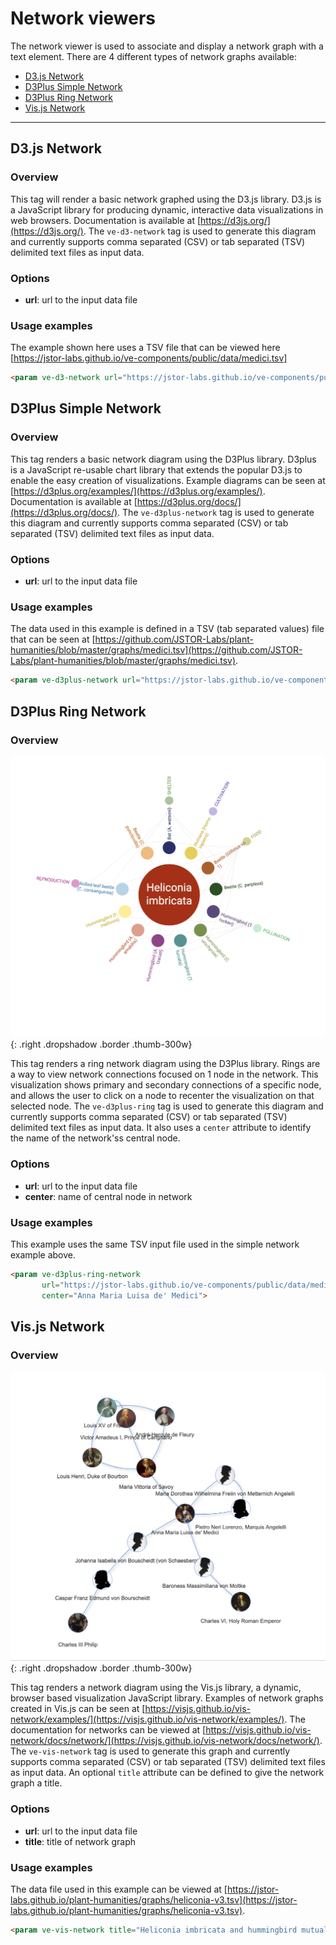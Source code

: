 # Network viewers

The network viewer is used to associate and display a network graph with a text element. There are 4 different types of network graphs available:

* [D3.js Network](#d3)
* [D3Plus Simple Network](#d3plussimple)
* [D3Plus Ring Network](#d3plusring)
* [Vis.js Network](#visjs)

___

## D3.js Network
<a name="d3"></a>

### Overview
This tag will render a basic network graphed using the D3.js library. D3.js is a JavaScript library for producing dynamic, interactive data visualizations in web browsers. Documentation is available at [https://d3js.org/](https://d3js.org/). The `ve-d3-network` tag is used to generate this diagram and currently supports comma separated (CSV) or tab separated (TSV) delimited text files as input data. 

### Options
- __url__: url to the input data file

### Usage examples
The example shown here uses a TSV file that can be viewed here [https://jstor-labs.github.io/ve-components/public/data/medici.tsv]
```html
<param ve-d3-network url="https://jstor-labs.github.io/ve-components/public/data/medici.tsv">
```


## D3Plus Simple Network
<a name="d3plussimple"></a>

### Overview
This tag renders a basic network diagram using the D3Plus library. D3plus is a JavaScript re-usable chart library that extends the popular D3.js to enable the easy creation of visualizations.  Example diagrams can be seen at [https://d3plus.org/examples/](https://d3plus.org/examples/).  Documentation is available at [https://d3plus.org/docs/](https://d3plus.org/docs/). The `ve-d3plus-network` tag is used to generate this diagram and currently supports comma separated (CSV) or tab separated (TSV) delimited text files as input data. 

### Options
- __url__: url to the input data file

### Usage examples
The data used in this example is defined in a TSV (tab separated values) file that can be seen at [https://github.com/JSTOR-Labs/plant-humanities/blob/master/graphs/medici.tsv](https://github.com/JSTOR-Labs/plant-humanities/blob/master/graphs/medici.tsv).
```html
<param ve-d3plus-network url="https://jstor-labs.github.io/ve-components/public/data/medici.tsv">
```


## D3Plus Ring Network
<a name="d3plusring"></a>

### Overview
![D3Plus Ring Network](d3plusring.png){: .right .dropshadow .border .thumb-300w} 

This tag renders a ring network diagram using the D3Plus library. Rings are a way to view network connections focused on 1 node in the network.  This visualization shows primary and secondary connections of a specific node, and allows the user to click on a node to recenter the visualization on that selected node. The `ve-d3plus-ring` tag is used to generate this diagram and currently supports comma separated (CSV) or tab separated (TSV) delimited text files as input data. It also uses a `center` attribute to identify the name of the network'ss central node.

### Options
- __url__: url to the input data file
- __center__: name of central node in network

### Usage examples
This example uses the same TSV input file used in the simple network example above.
```html
<param ve-d3plus-ring-network 
       url="https://jstor-labs.github.io/ve-components/public/data/medici.tsv"
       center="Anna Maria Luisa de' Medici">
```


## Vis.js Network
<a name="visjs"></a>

### Overview
![Vis.js Network](visnetwork.png){: .right .dropshadow .border .thumb-300w} 

This tag renders a network diagram using the Vis.js library, a dynamic, browser based visualization JavaScript library. Examples of network graphs created in Vis.js can be seen at [https://visjs.github.io/vis-network/examples/](https://visjs.github.io/vis-network/examples/). The documentation for networks can be viewed at [https://visjs.github.io/vis-network/docs/network/](https://visjs.github.io/vis-network/docs/network/). The `ve-vis-network` tag is used to generate this graph and currently supports comma separated (CSV) or tab separated (TSV) delimited text files as input data. An optional `title` attribute can be defined to give the network graph a title. 

### Options
- __url__: url to the input data file
- __title__: title of network graph

### Usage examples
The data file used in this example can be viewed at [https://jstor-labs.github.io/plant-humanities/graphs/heliconia-v3.tsv](https://jstor-labs.github.io/plant-humanities/graphs/heliconia-v3.tsv).
```html
<param ve-vis-network title="Heliconia imbricata and hummingbird mutualistic interactions" url="https://jstor-labs.github.io/plant-humanities/graphs/heliconia-v3.tsv">
```

